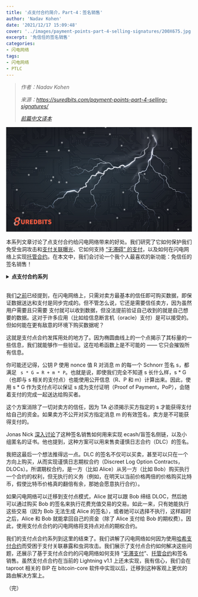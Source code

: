 ```yaml
---
title: '点支付合约简介，Part-4：签名销售'
author: 'Nadav Kohen'
date: '2021/12/17 15:09:48'
cover: '../images/payment-points-part-4-selling-signatures/200X675.jpg'
excerpt: '免信任的签名销售'
categories:
- 闪电网络
tags:
- 闪电网络
- PTLC
---
```



> *作者：Nadav Kohen*
>
> *来源：<https://suredbits.com/payment-points-part-4-selling-signatures/>*
>
> *[前篇中文译本](https://www.btcstudy.org/2021/12/16/payment-points-part-3-escrow-contracts/)*



![Lightning Data](../images/payment-points-part-4-selling-signatures/200X675.jpg)

本系列文章讨论了点支付合约给闪电网络带来的好处。我们研究了它如何保护我们免受虫洞攻击和[支付关联曝光](https://suredbits.com/payment-points-part-1/)、它如何支持 [“无滞碍” 的支付](https://suredbits.com/payment-points-part-2-stuckless-payments/)，以及如何在闪电网络上实现[托管合约](https://suredbits.com/payment-points-part-3-escrow-contracts/)。在本文中，我们会讨论一个我个人最喜欢的新功能：免信任的签名销售！

<details><summary><strong>点支付合约系列</strong></summary>
<a href="https://suredbits.com/payment-points-part-1/">Payment Points Part 1: Replacing HTLCs</a><br>
<a href="https://suredbits.com/payment-points-part-2-stuckless-payments/">Payment Points Part 2: “Stuckless” Payments</a><br>
<a href="https://suredbits.com/payment-points-part-3-escrow-contracts/">Payment Points Part 3: Escrow Contracts</a><br>
<a href="https://suredbits.com/payment-points-part-4-selling-signatures/">Payment Points Part 4: Selling Signatures</a>
</details><br>

我们[之前](https://suredbits.com/paid-apis/)已经提到，在闪电网络上，只需对卖方最基本的信任即可购买数据，即保证数据送达和支付是同步完成的。但不管怎么说，它还是需要信任卖方，因为虽然用户需要且只需要 支付就可以收到数据，但没法提前验证自己收到的就是自己想要的数据。这对于许多应用（比如给信息断言机（oracle）支付）是可以接受的。但如何能在更有敌意的环境下购买数据呢？

这就是支付点合约发挥用处的地方了。因为椭圆曲线上的一个点揭示了其标量的一些信息，我们就能够作一些验证。这在哈希函数上是不可能的 —— 它只会摧毁所有信息。

你可能还记得，公钥 P 使用 nonce 值 R 对消息 m 的每一个 Schnorr 签名 s，都满足  ` s * G = R + m * P`。也就是说，即使我们完全不知道 s 长什么样，s * G（也即与 s 相关的支付点）也能使用公开信息（R、P 和 m）计算出来。因此，使用 s * G 作为支付点可以保证 s 成为支付证明（Proof of Payment，PoP），会随着支付的完成一起送达给购买者。

这个方案消除了一切对卖方的信任，因为 TA 必须揭示买方指定的 s 才能获得支付给自己的资金。如果卖方不公开对买方指定消息 m 的有效签名，卖方是不可能获得支付的。

Jonas Nick [深入讨论](https://youtu.be/XORDEX-RrAI?t=26552)了这种签名销售如何用来实现 ecash/盲签名侧链，以及小组匿名的证书。他也提到，这种方案可以用来售卖谨慎日志合约（DLC）的签名。

我把这最后一个想法推得远一点。DLC 的签名不仅可以买卖，甚至可以只在一个方向上购买，从而实现谨慎日志期权合约（Discreet Log Option Contracts，DLOCs）。所谓期权合约，是一方（比如 Alice）从另一方（比如 Bob）购买执行一个合约的权利，但无执行的义务（例如，在明天以当前价格两倍的价格购买比特币，假使比特币价格真的翻倍有余，那她会愿意执行合约）。

如果闪电网络可以迁移到支付点模式，Alice 就可以跟 Bob 缔结 DLOC，然后她可以通过购买 Bob 的签名来执行花费充值交易的交易。如此一来，只有她能执行这些交易（因为 Bob 无法生成 Alice 的签名），或者她可以选择不执行，这样超时之后，Alice 和 Bob 就能拿回自己的资金（除了 Alice 支付给 Bob 的期权费）。因此，使用支付点合约的闪电网络将支持点对点的期权合约。

我们的支付点合约系列到这里的结束了。我们讲解了闪电网络如何因为使用[哈希支付合约](https://suredbits.com/payment-points-part-1/)而受困于支付关联暴露和虫洞攻击。我们展示了支付点合约如何解决这些问题，还展示了基于支付点合约的闪电网络如何支持 “[无滞支付](https://suredbits.com/payment-points-part-2-stuckless-payments/)”、[托管合约](https://suredbits.com/payment-points-part-3-escrow-contracts/)和签名销售。虽然支付点合约在当前的 Lightning v1.1 上还未实现，我有信心，我们会在 taproot 相关的 BIP 在 bitcoin-core 软件中实现以后，迁移到这种客观上更优的路由解决方案上。

（完）
